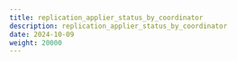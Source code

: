 ```yaml
---
title: replication_applier_status_by_coordinator
description: replication_applier_status_by_coordinator
date: 2024-10-09
weight: 20000
---
```

<style>
th, td {
  border: 1px solid rgb(190, 190, 190);
}
</style>
